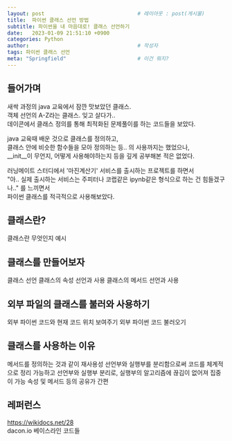 ```yaml
---
layout: post                              # 레이아웃 : post(게시물)
title:  파이썬 클래스 선언 방법
subtitle: 파이썬을 내 마음대로! 클래스 선언하기
date:   2023-01-09 21:51:10 +0900
categories: Python
author:                                   # 작성자
tags: 파이썬 클래스 선언
meta: "Springfield"                       # 이건 뭐지?
---
```

<!--postNo: 20230109_002-->

## 들어가며  
새싹 과정의 java 교육에서 잠깐 맛보았던 클래스.  
객체 선언의 A-Z라는 클래스. 잊고 살다가..  
데이콘에서 클래스 정의를 통해 최적화된 문제풀이를 하는 코드들을 보았다.  

java 교육때 배운 것으로 클래스를 정의하고,  
클래스 안에 비슷한 함수들을 모아 정의하는 등.. 의 사용까지는 했었으나,  
__init__이 무언지, 어떻게 사용해야하는지 등을 깊게 공부해본 적은 없었다.  

러닝메이트 스터디에서 '마진계산기' 서비스를 출시하는 프로젝트를 하면서  
"아.. 실제 출시하는 서비스는 주피터나 코랩같은 ipynb같은 형식으로 하는 건 힘들겠구나.." 를 느끼면서  
파이썬 클래스를 적극적으로 사용해보았다.  

## 클래스란?  

클래스란 무엇인지 예시

## 클래스를 만들어보자  
클래스 선언
클래스의 속성 선언과 사용
클래스의 메서드 선언과 사용


## 외부 파일의 클래스를 불러와 사용하기  
외부 파이썬 코드와 현재 코드 위치 보여주기
외부 파이썬 코드 불러오기


## 클래스를 사용하는 이유
메서드를 정의하는 것과 같이 재사용성
선언부와 실행부를 분리함으로써 코드를 체계적으로 정리 가능하고
선언부와 실행부 분리로, 실행부의 알고리즘에 끊김이 없어져 집중이 가능
속성 및 메서드 등의 공유가 간편



## 레퍼런스
https://wikidocs.net/28  
dacon.io 베이스라인 코드들  